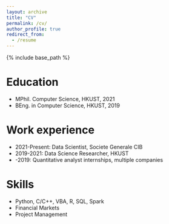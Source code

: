 ```yaml
---
layout: archive
title: "CV"
permalink: /cv/
author_profile: true
redirect_from:
  - /resume
---
```


{% include base_path %}

Education
======
* MPhil. Computer Science, HKUST, 2021
* BEng. in Computer Science, HKUST, 2019

Work experience
======
* 2021-Present: Data Scientist, Societe Generale CIB
* 2019-2021: Data Science Researcher, HKUST
* -2019: Quantitative analyst internships, multiple companies
  
Skills
======
* Python, C/C++, VBA, R, SQL, Spark
* Financial Markets
* Project Management


<!-- 
Publications
======
  <ul>{% for post in site.publications %}
    {% include archive-single-cv.html %}
  {% endfor %}</ul>
  
Talks
======
  <ul>{% for post in site.talks %}
    {% include archive-single-talk-cv.html %}
  {% endfor %}</ul>
  
Teaching
======
  <ul>{% for post in site.teaching %}
    {% include archive-single-cv.html %}
  {% endfor %}</ul>
  
 
Service and leadership
======
* Currently signed in to 43 different slack teams
-->